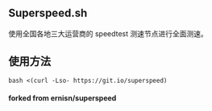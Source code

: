 ## Superspeed.sh

使用全国各地三大运营商的 speedtest 测速节点进行全面测速。

## 使用方法

```
bash <(curl -Lso- https://git.io/superspeed)
```

#### forked from ernisn/superspeed
